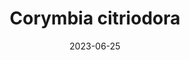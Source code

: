---
title: "Corymbia citriodora"
cc-type: species
date: 2023-06-25
hashtag: corymbia-citriodora
tags:
  - species
  - tree
---